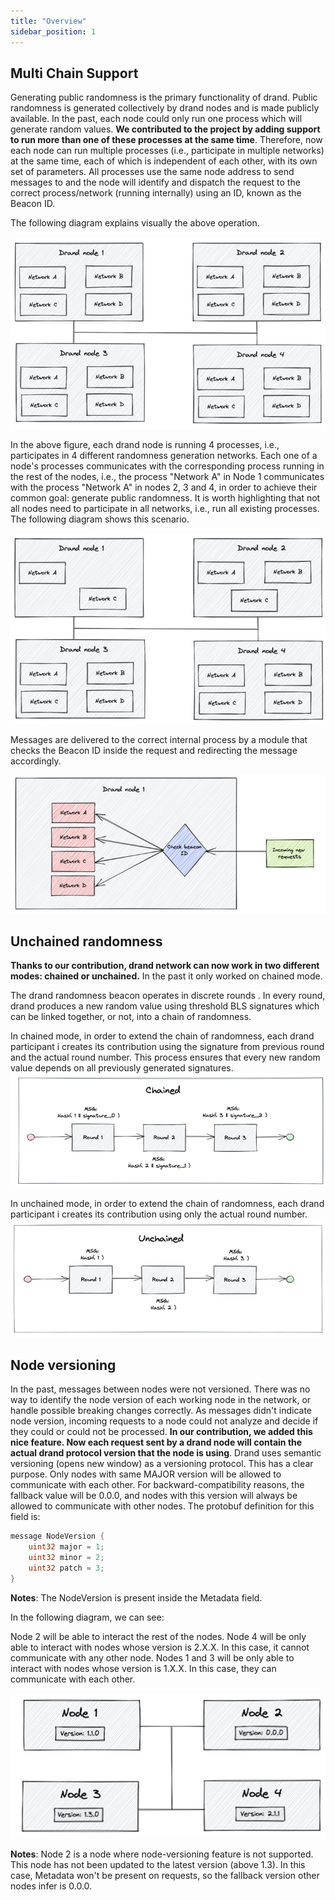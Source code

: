```yaml
---
title: "Overview"
sidebar_position: 1
---
```


## Multi Chain Support 
Generating public randomness is the primary functionality of drand. Public randomness is generated collectively by 
drand nodes and is made publicly available. In the past, each node could only run one process which will generate random values. 
**We contributed to the project by adding support to run more than one of these processes at the same time**. Therefore, now each node can run 
multiple processes (i.e., participate in multiple networks) at the same time, each of which is independent of each other, 
with its own set of parameters. All processes use the same node address to send messages to and the node will 
identify and dispatch the request to the correct process/network (running internally) using an ID, known as the Beacon ID.

The following diagram explains visually the above operation.

![Multi chain network 1](../assets/multichain_1.png)

In the above figure, each drand node is running 4 processes, i.e., participates in 4 different randomness generation networks. 
Each one of a node's processes communicates with the corresponding process running in the rest of the nodes, i.e., 
the process "Network A" in Node 1 communicates with the process "Network A" in nodes 2, 3 and 4, in order to achieve their 
common goal: generate public randomness. It is worth highlighting that not all nodes need to participate in all networks, i.e., 
run all existing processes. The following diagram shows this scenario.


![Multi chain network 2](../assets/multichain_2.png)

Messages are delivered to the correct internal process by a module that checks the Beacon ID inside 
the request and redirecting the message accordingly.

![Message routing](../assets/multichain_3.png)

## Unchained randomness
**Thanks to our contribution, drand network can now work in two different modes: chained or unchained.** In the past it only worked on chained mode. 

The drand randomness beacon operates in discrete rounds . In every round, drand produces a new random value using
threshold BLS signatures which can be linked together, or not, into a chain of randomness.

In chained mode, in order to extend the chain of randomness, each drand participant i creates its contribution using the signature from 
previous round and the actual round number. This process ensures that every new random value
depends on all previously generated signatures.
![Chained Randomness](../assets/chained_randomness.png)


In unchained mode, in order to extend the chain of randomness, each drand participant i creates its contribution using only the actual round number.
![Unchained Randomness](../assets/unchained_randomness.png)

## Node versioning
In the past, messages between nodes were not versioned. There was no way to identify the node version of each working node in the network, or 
handle possible breaking changes correctly. As messages didn't indicate node version, incoming requests to a node could not analyze and decide if
they could or could not be processed. **In our contribution, we added this nice feature. Now each request sent by a drand node will contain the 
actual drand protocol version that the node is using**. Drand uses semantic versioning (opens new window) as a versioning protocol. 
This has a clear purpose. Only nodes with same MAJOR version will be allowed to communicate with each other.
For backward-compatibility reasons, the fallback value will be 0.0.0, and nodes with this version will always be allowed 
to communicate with other nodes. The protobuf definition for this field is:

```go
message NodeVersion {
    uint32 major = 1;
    uint32 minor = 2;
    uint32 patch = 3;
}
```

**Notes**: The NodeVersion is present inside the Metadata field.

In the following diagram, we can see:

Node 2 will be able to interact the rest of the nodes.
Node 4 will be only able to interact with nodes whose version is 2.X.X. In this case, it cannot communicate with any other node.
Nodes 1 and 3 will be only able to interact with nodes whose version is 1.X.X. In this case, they can communicate with each other.

![Versioned nodes network](../assets/node_versioning.png)

**Notes**: Node 2 is a node where node-versioning feature is not supported. This node has not been updated to the latest version (above 1.3). In this case, Metadata won't be present on requests, so the fallback version other nodes infer is 0.0.0.
